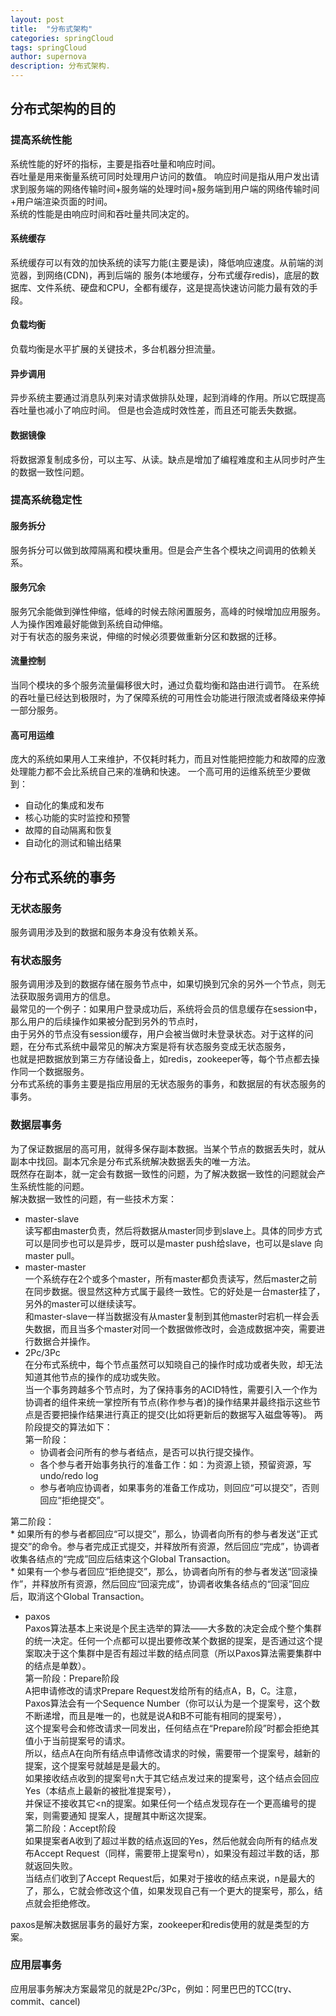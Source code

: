 ```yaml
---
layout: post
title:  "分布式架构"
categories: springCloud
tags: springCloud
author: supernova
description: 分布式架构.
---
```

## 分布式架构的目的
### 提高系统性能
系统性能的好坏的指标，主要是指吞吐量和响应时间。  
吞吐量是用来衡量系统可同时处理用户访问的数值。
响应时间是指从用户发出请求到服务端的网络传输时间+服务端的处理时间+服务端到用户端的网络传输时间+用户端渲染页面的时间。  
系统的性能是由响应时间和吞吐量共同决定的。
#### 系统缓存
系统缓存可以有效的加快系统的读写力能(主要是读)，降低响应速度。从前端的浏览器，到网络(CDN)，再到后端的
服务(本地缓存，分布式缓存redis)，底层的数据库、文件系统、硬盘和CPU，全都有缓存，这是提高快速访问能力最有效的手段。
#### 负载均衡
负载均衡是水平扩展的关键技术，多台机器分担流量。
#### 异步调用
异步系统主要通过消息队列来对请求做排队处理，起到消峰的作用。所以它既提高吞吐量也减小了响应时间。
但是也会造成时效性差，而且还可能丢失数据。
#### 数据镜像
将数据源复制成多份，可以主写、从读。缺点是增加了编程难度和主从同步时产生的数据一致性问题。
### 提高系统稳定性
#### 服务拆分
服务拆分可以做到故障隔离和模块重用。但是会产生各个模块之间调用的依赖关系。
#### 服务冗余
服务冗余能做到弹性伸缩，低峰的时候去除闲置服务，高峰的时候增加应用服务。人为操作困难最好能做到系统自动伸缩。  
对于有状态的服务来说，伸缩的时候必须要做重新分区和数据的迁移。
#### 流量控制
当同个模块的多个服务流量偏移很大时，通过负载均衡和路由进行调节。
在系统的吞吐量已经达到极限时，为了保障系统的可用性会功能进行限流或者降级来停掉一部分服务。
#### 高可用运维
庞大的系统如果用人工来维护，不仅耗时耗力，而且对性能把控能力和故障的应激处理能力都不会比系统自己来的准确和快速。
一个高可用的运维系统至少要做到：
* 自动化的集成和发布
* 核心功能的实时监控和预警
* 故障的自动隔离和恢复
* 自动化的测试和输出结果

## 分布式系统的事务
### 无状态服务
服务调用涉及到的数据和服务本身没有依赖关系。
### 有状态服务
服务调用涉及到的数据存储在服务节点中，如果切换到冗余的另外一个节点，则无法获取服务调用方的信息。  
最常见的一个例子：如果用户登录成功后，系统将会员的信息缓存在session中，那么用户的后续操作如果被分配到另外的节点时，  
由于另外的节点没有session缓存，用户会被当做时未登录状态。对于这样的问题，在分布式系统中最常见的解决方案是将有状态服务变成无状态服务，  
也就是把数据放到第三方存储设备上，如redis，zookeeper等，每个节点都去操作同一个数据服务。  
分布式系统的事务主要是指应用层的无状态服务的事务，和数据层的有状态服务的事务。
### 数据层事务
为了保证数据层的高可用，就得多保存副本数据。当某个节点的数据丢失时，就从副本中找回。副本冗余是分布式系统解决数据丢失的唯一方法。    
既然存在副本，就一定会有数据一致性的问题，为了解决数据一致性的问题就会产生系统性能的问题。  
解决数据一致性的问题，有一些技术方案：  
* master-slave  
读写都由master负责，然后将数据从master同步到slave上。具体的同步方式可以是同步也可以是异步，既可以是master push给slave，也可以是slave 向master pull。  
* master-master  
一个系统存在2个或多个master，所有master都负责读写，然后master之前在同步数据。很显然这种方式属于最终一致性。它的好处是一台master挂了，另外的master可以继续读写。  
和master-slave一样当数据没有从master复制到其他master时宕机一样会丢失数据，而且当多个master对同一个数据做修改时，会造成数据冲突，需要进行数据合并操作。  
* 2Pc/3Pc  
在分布式系统中，每个节点虽然可以知晓自己的操作时成功或者失败，却无法知道其他节点的操作的成功或失败。   
当一个事务跨越多个节点时，为了保持事务的ACID特性，需要引入一个作为协调者的组件来统一掌控所有节点(称作参与者)的操作结果并最终指示这些节点是否要把操作结果进行真正的提交(比如将更新后的数据写入磁盘等等)。 两阶段提交的算法如下：  
第一阶段：  
    * 协调者会问所有的参与者结点，是否可以执行提交操作。  
    * 各个参与者开始事务执行的准备工作：如：为资源上锁，预留资源，写undo/redo log  
    * 参与者响应协调者，如果事务的准备工作成功，则回应“可以提交”，否则回应“拒绝提交”。
      
第二阶段：  
    * 如果所有的参与者都回应“可以提交”，那么，协调者向所有的参与者发送“正式提交”的命令。参与者完成正式提交，并释放所有资源，然后回应“完成”，协调者收集各结点的“完成”回应后结束这个Global Transaction。  
    * 如果有一个参与者回应“拒绝提交”，那么，协调者向所有的参与者发送“回滚操作”，并释放所有资源，然后回应“回滚完成”，协调者收集各结点的“回滚”回应后，取消这个Global Transaction。  
* paxos  
Paxos算法基本上来说是个民主选举的算法——大多数的决定会成个整个集群的统一决定。任何一个点都可以提出要修改某个数据的提案，是否通过这个提案取决于这个集群中是否有超过半数的结点同意（所以Paxos算法需要集群中的结点是单数）。    
第一阶段：Prepare阶段  
A把申请修改的请求Prepare Request发给所有的结点A，B，C。注意，Paxos算法会有一个Sequence Number（你可以认为是一个提案号，这个数不断递增，而且是唯一的，也就是说A和B不可能有相同的提案号），  
这个提案号会和修改请求一同发出，任何结点在“Prepare阶段”时都会拒绝其值小于当前提案号的请求。  
所以，结点A在向所有结点申请修改请求的时候，需要带一个提案号，越新的提案，这个提案号就越是是最大的。  
如果接收结点收到的提案号n大于其它结点发过来的提案号，这个结点会回应Yes（本结点上最新的被批准提案号），  
并保证不接收其它<n的提案。如果任何一个结点发现存在一个更高编号的提案，则需要通知 提案人，提醒其中断这次提案。  
第二阶段：Accept阶段  
如果提案者A收到了超过半数的结点返回的Yes，然后他就会向所有的结点发布Accept Request（同样，需要带上提案号n），如果没有超过半数的话，那就返回失败。  
当结点们收到了Accept Request后，如果对于接收的结点来说，n是最大的了，那么，它就会修改这个值，如果发现自己有一个更大的提案号，那么，结点就会拒绝修改。  

paxos是解决数据层事务的最好方案，zookeeper和redis使用的就是类型的方案。  
### 应用层事务
应用层事务解决方案最常见的就是2Pc/3Pc，例如：阿里巴巴的TCC(try、commit、cancel)
